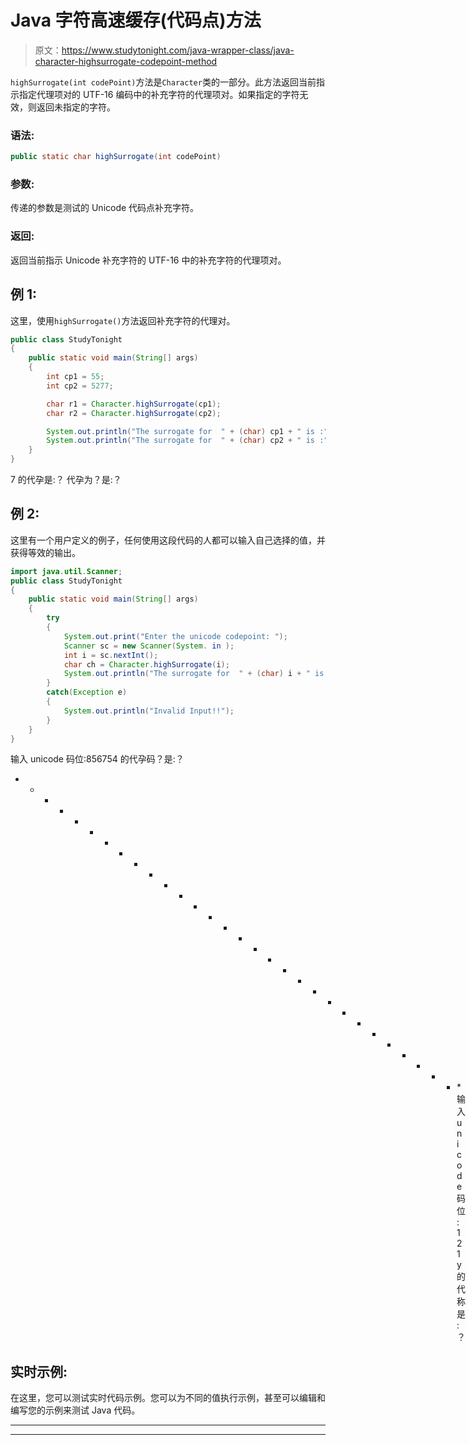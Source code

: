 # Java 字符高速缓存(代码点)方法

> 原文：<https://www.studytonight.com/java-wrapper-class/java-character-highsurrogate-codepoint-method>

`highSurrogate(int codePoint)`方法是`Character`类的一部分。此方法返回当前指示指定代理项对的 UTF-16 编码中的补充字符的代理项对。如果指定的字符无效，则返回未指定的字符。

### 语法:

```java
public static char highSurrogate(int codePoint) 
```

### 参数:

传递的参数是测试的 Unicode 代码点补充字符。

### 返回:

返回当前指示 Unicode 补充字符的 UTF-16 中的补充字符的代理项对。

## 例 1:

这里，使用`highSurrogate()`方法返回补充字符的代理对。

```java
public class StudyTonight 
{
	public static void main(String[] args) 
	{
		int cp1 = 55;
		int cp2 = 5277;

		char r1 = Character.highSurrogate(cp1);
		char r2 = Character.highSurrogate(cp2);

		System.out.println("The surrogate for  " + (char) cp1 + " is :" + r1);
		System.out.println("The surrogate for  " + (char) cp2 + " is :" + r2);
	}
}
```

7 的代孕是:？
代孕为？是:？

## 例 2:

这里有一个用户定义的例子，任何使用这段代码的人都可以输入自己选择的值，并获得等效的输出。

```java
import java.util.Scanner;
public class StudyTonight 
{
	public static void main(String[] args) 
	{
		try 
		{
			System.out.print("Enter the unicode codepoint: ");
			Scanner sc = new Scanner(System. in );
			int i = sc.nextInt();
			char ch = Character.highSurrogate(i);
			System.out.println("The surrogate for  " + (char) i + " is :" + ch);
		}
		catch(Exception e) 
		{
			System.out.println("Invalid Input!!");
		}
	}
}
```

输入 unicode 码位:856754
的代孕码？是:？
* * * * * * * * * * * * * * * * * * * * * * * * * * * * * * *输入 unicode 码位:121
y 的代称是:？

## 实时示例:

在这里，您可以测试实时代码示例。您可以为不同的值执行示例，甚至可以编辑和编写您的示例来测试 Java 代码。

* * *

* * *